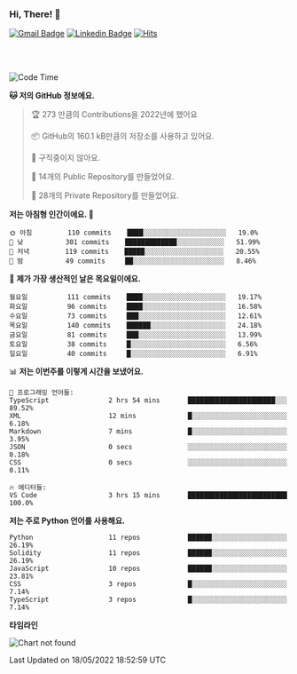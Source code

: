 ### Hi, There! 👋


[![Gmail Badge](https://img.shields.io/badge/-725psh@gmail.com-c14438?style=flat&logo=Gmail&logoColor=white&link=mailto:725psh@gmail.com)](mailto:725psh@gmail.com) 
[![Linkedin Badge](https://img.shields.io/badge/-soohanpark-0072b1?style=flat&logo=Linkedin&logoColor=white&link=https://www.linkedin.com/in/soohanpark/)](https://www.linkedin.com/in/soohanpark/) 
[![Hits](https://hits.seeyoufarm.com/api/count/incr/badge.svg?url=https%3A%2F%2Fgithub.com%2FSoohan-Park&count_bg=%23000000&title_bg=%23828282&icon=gradle.svg&icon_color=%23FFFFFF&title=Visited&edge_flat=false)](https://hits.seeyoufarm.com)  

<br />
<br />

<!--START_SECTION:waka-->
![Code Time](http://img.shields.io/badge/Code%20Time-0%20secs-blue)

**🐱 저의 GitHub 정보에요.** 

> 🏆 273 만큼의 Contributions을 2022년에 했어요
 > 
> 📦 GitHub의 160.1 kB만큼의 저장소를 사용하고 있어요. 
 > 
> 🚫 구직중이지 않아요.
 > 
> 📜 14개의 Public Repository를 만들었어요. 
 > 
> 🔑 28개의 Private Repository를 만들었어요.  
 > 
**저는 아침형 인간이에요. 🐤** 

```text
🌞 아침         110 commits    ████░░░░░░░░░░░░░░░░░░░░░   19.0% 
🌆 낮　         301 commits    █████████████░░░░░░░░░░░░   51.99% 
🌃 저녁         119 commits    █████░░░░░░░░░░░░░░░░░░░░   20.55% 
🌙 밤　         49 commits     ██░░░░░░░░░░░░░░░░░░░░░░░   8.46%

```
📅 **제가 가장 생산적인 날은 목요일이에요.** 

```text
월요일          111 commits    ████░░░░░░░░░░░░░░░░░░░░░   19.17% 
화요일          96 commits     ████░░░░░░░░░░░░░░░░░░░░░   16.58% 
수요일          73 commits     ███░░░░░░░░░░░░░░░░░░░░░░   12.61% 
목요일          140 commits    ██████░░░░░░░░░░░░░░░░░░░   24.18% 
금요일          81 commits     ███░░░░░░░░░░░░░░░░░░░░░░   13.99% 
토요일          38 commits     █░░░░░░░░░░░░░░░░░░░░░░░░   6.56% 
일요일          40 commits     █░░░░░░░░░░░░░░░░░░░░░░░░   6.91%

```


📊 **저는 이번주를 이렇게 시간을 보냈어요.** 

```text
💬 프로그래밍 언어들: 
TypeScript               2 hrs 54 mins       ██████████████████████░░░   89.52% 
XML                      12 mins             █░░░░░░░░░░░░░░░░░░░░░░░░   6.18% 
Markdown                 7 mins              █░░░░░░░░░░░░░░░░░░░░░░░░   3.95% 
JSON                     0 secs              ░░░░░░░░░░░░░░░░░░░░░░░░░   0.18% 
CSS                      0 secs              ░░░░░░░░░░░░░░░░░░░░░░░░░   0.11%

🔥 에디터들: 
VS Code                  3 hrs 15 mins       █████████████████████████   100.0%

```

**저는 주로 Python 언어를 사용해요.** 

```text
Python                   11 repos            ██████░░░░░░░░░░░░░░░░░░░   26.19% 
Solidity                 11 repos            ██████░░░░░░░░░░░░░░░░░░░   26.19% 
JavaScript               10 repos            ██████░░░░░░░░░░░░░░░░░░░   23.81% 
CSS                      3 repos             █░░░░░░░░░░░░░░░░░░░░░░░░   7.14% 
TypeScript               3 repos             █░░░░░░░░░░░░░░░░░░░░░░░░   7.14%

```


**타임라인**

![Chart not found](https://raw.githubusercontent.com/Soohan-Park/Soohan-Park/master/charts/bar_graph.png) 


 Last Updated on 18/05/2022 18:52:59 UTC
<!--END_SECTION:waka-->
